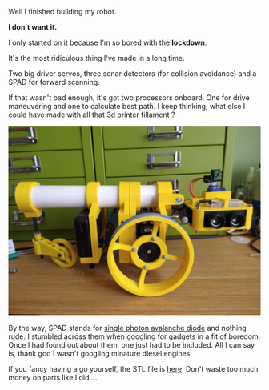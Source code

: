 Well I finished building my robot. 

__I don't want it.__ 

I only started on it because I'm so bored with the __lockdown__.

It's the most ridiculous thing I've made in a long time. 

Two big driver servos, three sonar detectors (for collision avoidance) and a SPAD for forward scanning. 

If that wasn't bad enough, it's got two processors onboard. One for drive maneuvering and one to calculate best path. I keep thinking, what else I could have made with all that 3d printer fillament ?

![](/pictures/robot.png "One way to waste 3d fillament")

By the way, SPAD stands for [single photon avalanche diode](https://en.wikipedia.org/wiki/Single-photon_avalanche_diode "Wikipedia link") and nothing rude. I stumbled
across them when googling for gadgets in a fit of boredom. Once I had found out about them, one just had to be included. All I can say is, thank god I wasn't googling minature diesel engines!

If you fancy having a go yourself, the STL file is [here](https://github.com/wicked-rainman/STL/blob/master/3WheeledRobot.stl). Don't waste too much money
on parts like I did ...
